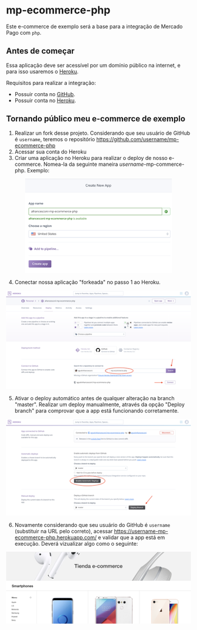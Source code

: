 # mp-ecommerce-php

Este e-commerce de exemplo será a base para a integração de Mercado Pago com `php`.

## Antes de começar

Essa aplicação deve ser acessível por um domínio público na internet, e para isso usaremos o [Heroku](https://heroku.com).

Requisitos para realizar a integração: 
* Possuir conta no [GitHub](http://github.com).
* Possuir conta no [Heroku](https://heroku.com).

## Tornando público meu e-commerce de exemplo

1. Realizar un fork desse projeto. Considerando que seu usuário de GitHub é `username`, teremos o repositório https://github.com/username/mp-ecommerce-php
2. Acessar sua conta do Heroku
3. Criar uma aplicação no Heroku para realizar o deploy de nosso e-commerce. Nomea-la da seguinte maneira *username*-mp-commerce-php. Exemplo:
<div style="text-align: center;" >
<img src="docs/step0.png" width=400 />
</div>

4. Conectar nossa aplicação "forkeada" no passo 1 ao Heroku.
<div style="text-align: center;" >
<img src="docs/step1.png" width=800 />
</div>

5. Ativar o deploy automático antes de qualquer alteração na branch "master". Realizar um deploy manualmente, através da opção "Deploy branch" para comprovar que a app está funcionando corretamente.
<div style="text-align: center;" >
<img src="docs/step2.png" width=800 />
</div>

6. Novamente considerando que seu usuário do GitHub é `username` (substituir na URL pelo correto), acessar https://username-mp-ecommerce-php.herokuapp.com/ e validar que a app está em execução. Deverá vizualizar algo como o seguinte:
<div style="text-align: center;" >
<img src="docs/step3.png" width=800 />
</div>